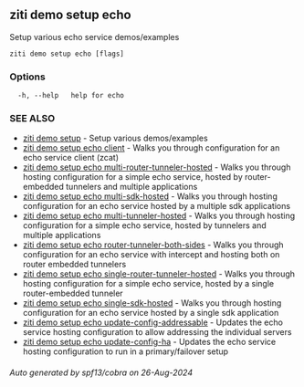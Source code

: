 ## ziti demo setup echo

Setup various echo service demos/examples

```
ziti demo setup echo [flags]
```

### Options

```
  -h, --help   help for echo
```

### SEE ALSO

* [ziti demo setup](../setup.md)	 - Setup various demos/examples
* [ziti demo setup echo client](client/client.md)	 - Walks you through configuration for an echo service client (zcat)
* [ziti demo setup echo multi-router-tunneler-hosted](multi-router-tunneler-hosted/multi-router-tunneler-hosted.md)	 - Walks you through hosting configuration for a simple echo service, hosted by router-embedded tunnelers and multiple applications
* [ziti demo setup echo multi-sdk-hosted](multi-sdk-hosted/multi-sdk-hosted.md)	 - Walks you through hosting configuration for an echo service hosted by a multiple sdk applications
* [ziti demo setup echo multi-tunneler-hosted](multi-tunneler-hosted/multi-tunneler-hosted.md)	 - Walks you through hosting configuration for a simple echo service, hosted by tunnelers and multiple applications
* [ziti demo setup echo router-tunneler-both-sides](router-tunneler-both-sides/router-tunneler-both-sides.md)	 - Walks you through configuration for an echo service with intercept and hosting both on router embedded tunnelers
* [ziti demo setup echo single-router-tunneler-hosted](single-router-tunneler-hosted/single-router-tunneler-hosted.md)	 - Walks you through hosting configuration for a simple echo service, hosted by a single router-embedded tunneler
* [ziti demo setup echo single-sdk-hosted](single-sdk-hosted/single-sdk-hosted.md)	 - Walks you through hosting configuration for an echo service hosted by a single sdk application
* [ziti demo setup echo update-config-addressable](update-config-addressable/update-config-addressable.md)	 - Updates the echo service hosting configuration to allow addressing the individual servers
* [ziti demo setup echo update-config-ha](update-config-ha/update-config-ha.md)	 - Updates the echo service hosting configuration to run in a primary/failover setup

###### Auto generated by spf13/cobra on 26-Aug-2024
